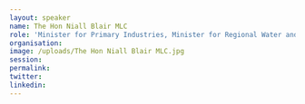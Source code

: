 ```yaml
---
layout: speaker
name: The Hon Niall Blair MLC
role: 'Minister for Primary Industries, Minister for Regional Water and Minister for Trade and Industry representing the Premier of New South Wales'
organisation:
image: /uploads/The Hon Niall Blair MLC.jpg
session:
permalink:
twitter:
linkedin:
---
```



